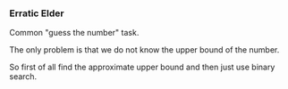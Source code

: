 <div><h3>Erratic Elder</h3><p>Common "guess the number" task.</p>
<p>The only problem is that we do not know the upper bound of the number.</p>
<p>So first of all find the approximate upper bound and then just use binary search.</p></div>
